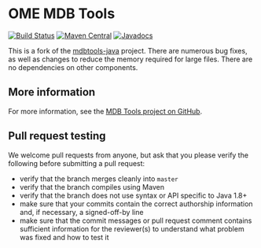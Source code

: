# OME MDB Tools

[![Build Status](https://github.com/ome/ome-mdbtools/workflows/Maven/badge.svg)](https://github.com/ome/ome-mdbtools/actions)
[![Maven Central](https://img.shields.io/maven-central/v/org.openmicroscopy/ome-mdbtools.svg)](http://search.maven.org/#search%7Cgav%7C1%7Cg%3A%22org.openmicroscopy%22%20AND%20a%3A%22ome-mdbtools%22)
[![Javadocs](http://javadoc.io/badge/org.openmicroscopy/ome-mdbtools.svg)](http://javadoc.io/doc/org.openmicroscopy/ome-mdbtools)

This is a fork of the [mdbtools-java](http://mdbtools.cvs.sourceforge.net/viewvc/mdbtools/mdbtools-java/) project. There are numerous bug fixes, as well as changes to reduce the memory required for large files. There are no dependencies on other components.


More information
----------------

For more information, see the [MDB Tools project on GitHub](https://github.com/mdbtools/mdbtools).


Pull request testing
--------------------

We welcome pull requests from anyone, but ask that you please verify the
following before submitting a pull request:

 * verify that the branch merges cleanly into ```master```
 * verify that the branch compiles using Maven
 * verify that the branch does not use syntax or API specific to Java 1.8+
 * make sure that your commits contain the correct authorship information and,
   if necessary, a signed-off-by line
 * make sure that the commit messages or pull request comment contains
   sufficient information for the reviewer(s) to understand what problem was
   fixed and how to test it
